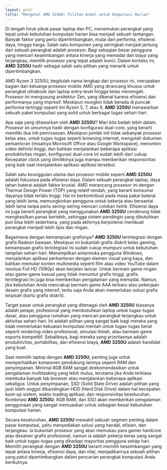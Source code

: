 ```yaml
---
layout: post
title: "Mengenal AMD 3250U: Pilihan Andal untuk Komputasi Harian"
---
```


Di tengah hiruk pikuk pasar laptop dan PC, menemukan perangkat yang tepat untuk kebutuhan komputasi harian bisa menjadi sebuah tantangan. Banyak faktor yang perlu dipertimbangkan, mulai dari performa, efisiensi daya, hingga harga. Salah satu komponen yang seringkali menjadi jantung dari sebuah perangkat adalah prosesor. Bagi sebagian besar pengguna yang mencari keseimbangan antara kinerja yang memadai dan biaya yang terjangkau, memilih prosesor yang tepat adalah kunci. Dalam konteks ini, **AMD 3250U** hadir sebagai salah satu pilihan yang menarik untuk dipertimbangkan.

AMD Ryzen 3 3250U, begitulah nama lengkap dari prosesor ini, merupakan bagian dari keluarga prosesor mobile AMD yang dirancang khusus untuk perangkat ultrabook dan laptop entry-level hingga kelas menengah. Prosesor ini mengusung arsitektur Zen, yang dikenal karena efisiensi dan performanya yang impresif. Meskipun mungkin tidak berada di puncak performa tertinggi seperti lini Ryzen 5, 7, atau 9, **AMD 3250U** menawarkan sebuah paket komputasi yang solid untuk berbagai tugas sehari-hari.

Apa saja yang ditawarkan oleh **AMD 3250U**? Mari kita bedah lebih dalam. Prosesor ini umumnya hadir dengan konfigurasi dual-core, yang berarti memiliki dua inti pemrosesan. Meskipun jumlah inti tidak sebanyak prosesor kelas atas, untuk tugas-tugas seperti browsing internet, mengolah dokumen perkantoran (misalnya Microsoft Office atau Google Workspace), menonton video definisi tinggi, dan bahkan menjalankan beberapa aplikasi produktivitas ringan, konfigurasi dual-core ini sudah lebih dari cukup. Kecepatan clock yang dimilikinya juga mampu memberikan responsivitas yang baik saat menjalankan aplikasi-aplikasi tersebut.

Salah satu keunggulan utama dari prosesor mobile seperti **AMD 3250U** adalah fokusnya pada efisiensi daya. Dalam sebuah perangkat laptop, daya tahan baterai adalah faktor krusial. AMD merancang prosesor ini dengan Thermal Design Power (TDP) yang relatif rendah, yang berarti konsumsi dayanya tidak terlalu tinggi. Hal ini berkontribusi pada masa pakai baterai yang lebih lama, memungkinkan pengguna untuk bekerja atau bersantai lebih lama tanpa perlu sering-sering mencari colokan listrik. Efisiensi daya ini juga berarti perangkat yang menggunakan **AMD 3250U** cenderung tidak menghasilkan panas berlebih, sehingga sistem pendingin yang dibutuhkan pun bisa lebih sederhana, yang pada akhirnya berpotensi membuat perangkat menjadi lebih tipis dan ringan.

Bagaimana dengan kemampuan grafisnya? **AMD 3250U** terintegrasi dengan grafis Radeon bawaan. Meskipun ini bukanlah grafis diskrit kelas gaming, kemampuan grafis terintegrasi ini sudah cukup mumpuni untuk kebutuhan tampilan sehari-hari. Menampilkan antarmuka pengguna Windows, menjalankan aplikasi perkantoran dengan elemen visual yang kaya, dan bahkan memutar konten multimedia seperti film atau video YouTube dalam resolusi Full HD (1080p) akan berjalan lancar. Untuk bermain game ringan atau game-game kasual yang tidak menuntut grafis tinggi, grafis terintegrasi ini juga bisa memberikan pengalaman yang memadai. Namun, jika kebutuhan Anda mencakup bermain game AAA terbaru atau pekerjaan desain grafis yang intensif, tentu saja Anda akan memerlukan solusi grafis terpisah (kartu grafis diskrit).

Target pasar untuk perangkat yang ditenagai oleh **AMD 3250U** biasanya adalah pelajar, profesional yang membutuhkan laptop untuk tugas-tugas dasar, atau pengguna rumahan yang mencari perangkat terjangkau untuk aktivitas sehari-hari. Ini adalah pilihan yang sangat baik bagi mereka yang tidak memerlukan kekuatan komputasi mentah untuk tugas-tugas berat seperti rendering video profesional, simulasi ilmiah, atau bermain game esports kompetitif. Sebaliknya, bagi mereka yang prioritasnya adalah produktivitas, portabilitas, dan efisiensi biaya, **AMD 3250U** adalah kandidat yang kuat.

Saat memilih laptop dengan **AMD 3250U**, penting juga untuk memperhatikan komponen pendukung lainnya seperti RAM dan penyimpanan. Minimal 8GB RAM sangat direkomendasikan untuk pengalaman multitasking yang lebih mulus, terutama jika Anda terbiasa membuka banyak tab browser atau menjalankan beberapa aplikasi sekaligus. Untuk penyimpanan, SSD (Solid State Drive) adalah pilihan yang jauh lebih unggul dibandingkan HDD (Hard Disk Drive) dalam hal kecepatan boot-up sistem, waktu loading aplikasi, dan responsivitas keseluruhan. Kombinasi **AMD 3250U**, 8GB RAM, dan SSD akan memberikan pengalaman penggunaan yang sangat memuaskan untuk sebagian besar kebutuhan komputasi harian.

Secara keseluruhan, **AMD 3250U** mewakili sebuah segmen penting dalam pasar komputasi, yaitu menyediakan solusi yang handal, efisien, dan terjangkau. Ia bukanlah prosesor yang akan memukau para gamer hardcore atau desainer grafis profesional, namun ia adalah pekerja keras yang sangat baik untuk tugas-tugas yang dihadapi mayoritas pengguna setiap hari. Memilih perangkat dengan **AMD 3250U** berarti memilih keseimbangan yang tepat antara kinerja, efisiensi daya, dan nilai, menjadikannya sebuah pilihan yang patut dipertimbangkan dalam pencarian perangkat komputasi Anda berikutnya.
